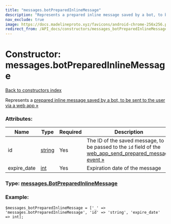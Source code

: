 ```yaml
---
title: "messages.botPreparedInlineMessage"
description: "Represents a prepared inline message saved by a bot, to be sent to the user via a web app »"
nav_exclude: true
image: https://docs.madelineproto.xyz/favicons/android-chrome-256x256.png
redirect_from: /API_docs/constructors/messages_botPreparedInlineMessage.html
---
```

# Constructor: messages.botPreparedInlineMessage  
[Back to constructors index](/API_docs/constructors/index.html)



Represents a [prepared inline message saved by a bot, to be sent to the user via a web app »](https://core.telegram.org/api/bots/inline#21-using-a-prepared-inline-message)

### Attributes:

| Name     |    Type       | Required | Description |
|----------|---------------|----------|-------------|
|id|[string](/API_docs/types/string.html) | Yes|The ID of the saved message, to be passed to the `id` field of the [web\_app\_send\_prepared\_message event »](https://core.telegram.org/api/web-events#web-app-send-prepared-message)|
|expire\_date|[int](/API_docs/types/int.html) | Yes|Expiration date of the message|



### Type: [messages.BotPreparedInlineMessage](/API_docs/types/messages.BotPreparedInlineMessage.html)


### Example:

```
$messages_botPreparedInlineMessage = ['_' => 'messages.botPreparedInlineMessage', 'id' => 'string', 'expire_date' => int];
```  
